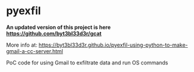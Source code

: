 pyexfil
=======

**An updated version of this project is here https://github.com/byt3bl33d3r/gcat**

More info at: https://byt3bl33d3r.github.io/pyexfil-using-python-to-make-gmail-a-cc-server.html

PoC code for using Gmail to exfiltrate data and run OS commands

